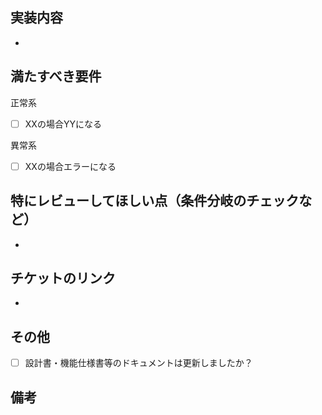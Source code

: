 ## 実装内容
- 

## 満たすべき要件
正常系
- [ ] XXの場合YYになる

異常系
- [ ] XXの場合エラーになる

## 特にレビューしてほしい点（条件分岐のチェックなど）
- 


## チケットのリンク
- 

## その他
- [ ] 設計書・機能仕様書等のドキュメントは更新しましたか？

## 備考
